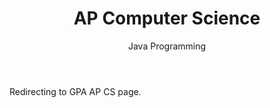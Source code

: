 ﻿---
layout: distill
title: AP Computer Science
subtitle: Java Programming
description: 2015 • 국제영재아카데미
logo: gpa-logo.png
img:
importance: 1
category: GPA

redirect: https://aaron.kr/content/about/teaching/
---

Redirecting to GPA AP CS page.
